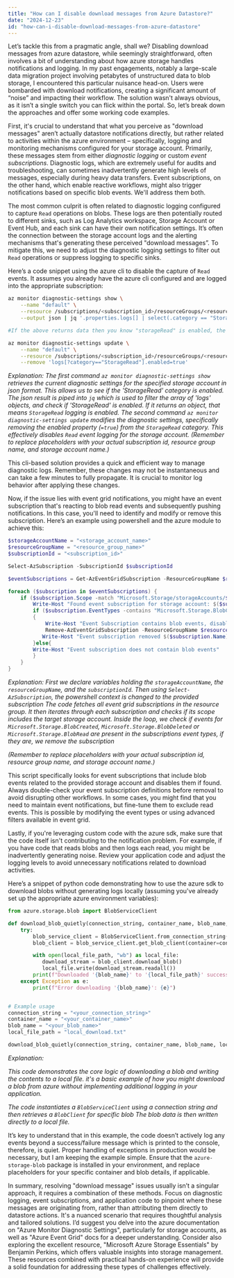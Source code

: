 ```yaml
---
title: "How can I disable download messages from Azure Datastore?"
date: "2024-12-23"
id: "how-can-i-disable-download-messages-from-azure-datastore"
---
```


Let’s tackle this from a pragmatic angle, shall we? Disabling download messages from azure datastore, while seemingly straightforward, often involves a bit of understanding about how azure storage handles notifications and logging. In my past engagements, notably a large-scale data migration project involving petabytes of unstructured data to blob storage, I encountered this particular nuisance head-on. Users were bombarded with download notifications, creating a significant amount of “noise” and impacting their workflow. The solution wasn't always obvious, as it isn’t a single switch you can flick within the portal. So, let’s break down the approaches and offer some working code examples.

First, it's crucial to understand that what you perceive as "download messages" aren’t actually datastore notifications directly, but rather related to activities within the azure environment – specifically, logging and monitoring mechanisms configured for your storage account. Primarily, these messages stem from either *diagnostic logging* or custom *event subscriptions*. Diagnostic logs, which are extremely useful for audits and troubleshooting, can sometimes inadvertently generate high levels of messages, especially during heavy data transfers. Event subscriptions, on the other hand, which enable reactive workflows, might also trigger notifications based on specific blob events. We'll address them both.

The most common culprit is often related to diagnostic logging configured to capture `Read` operations on blobs. These logs are then potentially routed to different sinks, such as Log Analytics workspace, Storage Account or Event Hub, and each sink can have their own notification settings. It’s often the connection between the storage account logs and the alerting mechanisms that's generating these perceived "download messages”. To mitigate this, we need to adjust the diagnostic logging settings to filter out `Read` operations or suppress logging to specific sinks.

Here’s a code snippet using the azure cli to disable the capture of `Read` events. It assumes you already have the azure cli configured and are logged into the appropriate subscription:

```bash
az monitor diagnostic-settings show \
    --name "default" \
    --resource /subscriptions/<subscription_id>/resourceGroups/<resource_group_name>/providers/Microsoft.Storage/storageAccounts/<storage_account_name> \
    --output json | jq '.properties.logs[] | select(.category == "StorageRead")'

#If the above returns data then you know "storageRead" is enabled, the below command disables it.

az monitor diagnostic-settings update \
    --name "default" \
    --resource /subscriptions/<subscription_id>/resourceGroups/<resource_group_name>/providers/Microsoft.Storage/storageAccounts/<storage_account_name> \
    --remove 'logs[?category=="StorageRead"].enabled=true'
```
*Explanation:*
   *The first command `az monitor diagnostic-settings show` retrieves the current diagnostic settings for the specified storage account in json format. This allows us to see if the 'StorageRead' category is enabled.*
   *The json result is piped into `jq` which is used to filter the array of 'logs' objects, and check if 'StorageRead' is enabled. If it returns an object, that means `StorageRead` logging is enabled.*
   *The second command `az monitor diagnostic-settings update` modifies the diagnostic settings, specifically removing the enabled property (`=true`) from the `StorageRead` category. This effectively disables `Read` event logging for the storage account. (Remember to replace placeholders with your actual subscription id, resource group name, and storage account name.)*

This cli-based solution provides a quick and efficient way to manage diagnostic logs. Remember, these changes may not be instantaneous and can take a few minutes to fully propagate. It is crucial to monitor log behavior after applying these changes.

Now, if the issue lies with event grid notifications, you might have an event subscription that's reacting to blob read events and subsequently pushing notifications. In this case, you'll need to identify and modify or remove this subscription. Here’s an example using powershell and the azure module to achieve this:

```powershell
$storageAccountName = "<storage_account_name>"
$resourceGroupName = "<resource_group_name>"
$subscriptionId = "<subscription_id>"

Select-AzSubscription -SubscriptionId $subscriptionId

$eventSubscriptions = Get-AzEventGridSubscription -ResourceGroupName $resourceGroupName

foreach ($subscription in $eventSubscriptions) {
    if ($subscription.Scope -match "Microsoft.Storage/storageAccounts/$storageAccountName") {
        Write-Host "Found event subscription for storage account: $($subscription.Name)"
        if ($subscription.EventTypes -contains "Microsoft.Storage.BlobCreated" -or $subscription.EventTypes -contains "Microsoft.Storage.BlobDeleted" -or $subscription.EventTypes -contains "Microsoft.Storage.BlobRead")
        {
            Write-Host "Event Subscription contains blob events, disabling"
            Remove-AzEventGridSubscription -ResourceGroupName $resourceGroupName -Name $subscription.Name -Force
           Write-Host "Event subscription removed $($subscription.Name)"
        }else{
        Write-Host "Event subscription does not contain blob events"
        }
    }
}

```
*Explanation:*
   *First we declare variables holding the `storageAccountName`, the `resourceGroupName`, and the `subscriptionId`.*
   *Then using `Select-AzSubscription`, the powershell context is changed to the provided subscription*
   *The code fetches all event grid subscriptions in the resource group.*
   *It then iterates through each subscription and checks if its scope includes the target storage account.*
   *Inside the loop, we check if events for `Microsoft.Storage.BlobCreated`, `Microsoft.Storage.BlobDeleted` or `Microsoft.Storage.BlobRead` are present in the subscriptions event types, if they are, we remove the subscription*

   *(Remember to replace placeholders with your actual subscription id, resource group name, and storage account name.)*

This script specifically looks for event subscriptions that include blob events related to the provided storage account and disables them if found. Always double-check your event subscription definitions before removal to avoid disrupting other workflows. In some cases, you might find that you need to maintain event notifications, but fine-tune them to exclude read events. This is possible by modifying the event types or using advanced filters available in event grid.

Lastly, if you're leveraging custom code with the azure sdk, make sure that the code itself isn't contributing to the notification problem. For example, if you have code that reads blobs and then logs each read, you might be inadvertently generating noise. Review your application code and adjust the logging levels to avoid unnecessary notifications related to download activities.

Here’s a snippet of python code demonstrating how to use the azure sdk to download blobs without generating logs locally (assuming you've already set up the appropriate azure environment variables):
```python
from azure.storage.blob import BlobServiceClient

def download_blob_quietly(connection_string, container_name, blob_name, local_file_path):
    try:
        blob_service_client = BlobServiceClient.from_connection_string(connection_string)
        blob_client = blob_service_client.get_blob_client(container=container_name, blob=blob_name)

        with open(local_file_path, "wb") as local_file:
           download_stream = blob_client.download_blob()
           local_file.write(download_stream.readall())
        print(f"Downloaded '{blob_name}' to '{local_file_path}' successfully.")
    except Exception as e:
        print(f"Error downloading '{blob_name}': {e}")


# Example usage
connection_string = "<your_connection_string>"
container_name = "<your_container_name>"
blob_name = "<your_blob_name>"
local_file_path = "local_download.txt"

download_blob_quietly(connection_string, container_name, blob_name, local_file_path)
```
*Explanation:*

   *This code demonstrates the core logic of downloading a blob and writing the contents to a local file. it's a basic example of how you might download a blob from azure without implementing additional logging in your application.*

   *The code instantiates a `BlobServiceClient` using a connection string and then retrieves a `BlobClient` for specific blob*
    *The blob data is then written directly to a local file.*

It’s key to understand that in this example, the code doesn’t actively log any events beyond a success/failure message which is printed to the console, therefore, is quiet. Proper handling of exceptions in production would be necessary, but I am keeping the example simple. Ensure that the `azure-storage-blob` package is installed in your environment, and replace placeholders for your specific container and blob details, if applicable.

In summary, resolving "download message" issues usually isn’t a singular approach, it requires a combination of these methods. Focus on diagnostic logging, event subscriptions, and application code to pinpoint where these messages are originating from, rather than attributing them directly to datastore actions. It's a nuanced scenario that requires thoughtful analysis and tailored solutions. I’d suggest you delve into the azure documentation on "Azure Monitor Diagnostic Settings", particularly for storage accounts, as well as "Azure Event Grid" docs for a deeper understanding. Consider also exploring the excellent resource, "Microsoft Azure Storage Essentials" by Benjamin Perkins, which offers valuable insights into storage management. These resources combined with practical hands-on experience will provide a solid foundation for addressing these types of challenges effectively.
